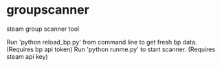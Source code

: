 # groupscanner
steam group scanner tool

Run 'python reload_bp.py' from command line to get fresh bp data. (Requires bp api token)
Run 'python runme.py'  to start scanner. (Requires steam api key)
